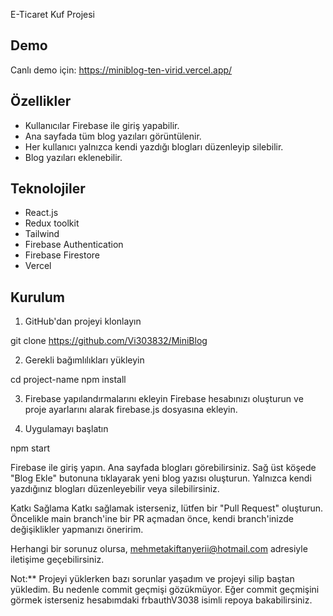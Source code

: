 E-Ticaret Kuf Projesi




## Demo
Canlı demo için: https://miniblog-ten-virid.vercel.app/

## Özellikler
- Kullanıcılar Firebase ile giriş yapabilir.
- Ana sayfada tüm blog yazıları görüntülenir.
- Her kullanıcı yalnızca kendi yazdığı blogları düzenleyip silebilir.
- Blog yazıları eklenebilir.

## Teknolojiler
- React.js
- Redux toolkit
- Tailwind
- Firebase Authentication
- Firebase Firestore 
- Vercel 

## Kurulum

1. GitHub'dan projeyi klonlayın

git clone https://github.com/Vi303832/MiniBlog

2. Gerekli bağımlılıkları yükleyin

cd project-name
npm install

3. Firebase yapılandırmalarını ekleyin
Firebase hesabınızı oluşturun ve proje ayarlarını alarak firebase.js dosyasına ekleyin.

4. Uygulamayı başlatın

npm start

Firebase ile giriş yapın.
Ana sayfada blogları görebilirsiniz.
Sağ üst köşede "Blog Ekle" butonuna tıklayarak yeni blog yazısı oluşturun.
Yalnızca kendi yazdığınız blogları düzenleyebilir veya silebilirsiniz.


Katkı Sağlama
Katkı sağlamak isterseniz, lütfen bir "Pull Request" oluşturun. Öncelikle main branch'ine bir PR açmadan önce, kendi branch'inizde değişiklikler yapmanızı öneririm.


Herhangi bir sorunuz olursa, mehmetakiftanyerii@hotmail.com adresiyle iletişime geçebilirsiniz.

Not:** Projeyi yüklerken bazı sorunlar yaşadım ve projeyi silip baştan yükledim. Bu nedenle commit geçmişi gözükmüyor. Eğer commit geçmişini görmek isterseniz hesabımdaki frbauthV3038 isimli repoya bakabilirsiniz.
